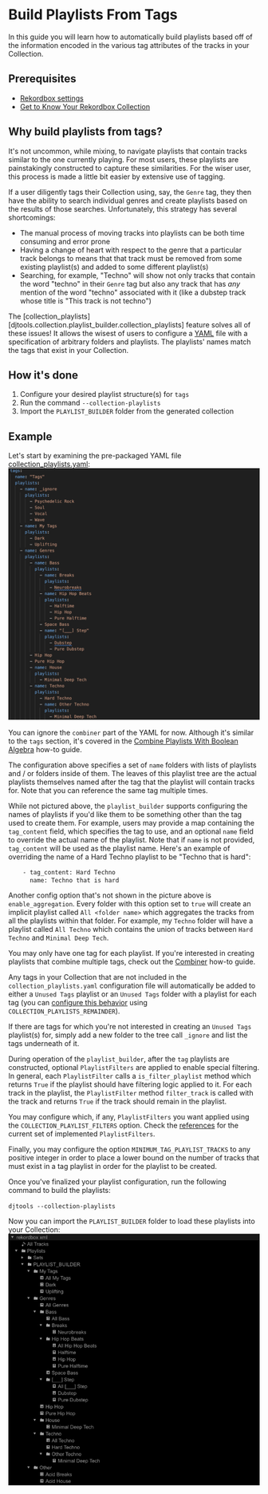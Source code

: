 # Build Playlists From Tags

In this guide you will learn how to automatically build playlists based off of the information encoded in the various tag attributes of the tracks in your Collection.

## Prerequisites

* [Rekordbox settings](../tutorials/getting_started/setup.md#rekordbox-settings)
* [Get to Know Your Rekordbox Collection](../conceptual_guides/rekordbox_collection.md)

## Why build playlists from tags?
It's not uncommon, while mixing, to navigate playlists that contain tracks similar to the one currently playing. For most users, these playlists are painstakingly constructed to capture these similarities. For the wiser user, this process is made a little bit easier by extensive use of tagging.

If a user diligently tags their Collection using, say, the `Genre` tag, they then have the ability to search individual genres and create playlists based on the results of those searches. Unfortunately, this strategy has several shortcomings:

* The manual process of moving tracks into playlists can be both time consuming and error prone
* Having a change of heart with respect to the genre that a particular track belongs to means that that track must be removed from some existing playlist(s) and added to some different playlist(s)
* Searching, for example, "Techno" will show not only tracks that contain the word "techno" in their `Genre` tag but also any track that has *any* mention of the word "techno" associated with it (like a dubstep track whose title is "This track is not techno")

The [collection_playlists][djtools.collection.playlist_builder.collection_playlists] feature solves all of these issues! It allows the wisest of users to configure a [YAML](https://en.wikipedia.org/wiki/YAML) file with a specification of arbitrary folders and playlists. The playlists' names match the tags that exist in your Collection.

## How it's done

1. Configure your desired playlist structure(s) for `tags`
1. Run the command `--collection-playlists`
1. Import the `PLAYLIST_BUILDER` folder from the generated collection

## Example
Let's start by examining the pre-packaged YAML file [collection_playlists.yaml](https://github.com/a-rich/DJ-Tools/blob/main/tests/data/collection_playlists.yaml):
![alt text](../images/Rekordbox_playlists_tags_yaml.png "Collection playlists YAML")

You can ignore the `combiner` part of the YAML for now. Although it's similar to the `tags` section, it's covered in the [Combine Playlists With Boolean Algebra](combiner_playlists.md) how-to guide.

The configuration above specifies a set of `name` folders with lists of playlists and / or folders inside of them. The leaves of this playlist tree are the actual playlists themselves named after the tag that the playlist will contain tracks for. Note that you can reference the same tag multiple times.

While not pictured above, the `playlist_builder` supports configuring the names of playlists if you'd like them to be something other than the tag used to create them.
For example, users may provide a map containing the `tag_content` field, which specifies the tag to use, and an optional `name` field to override the actual name of the playlist.
Note that if `name` is not provided, `tag_content` will be used as the playlist name.
Here's an example of overriding the name of a Hard Techno playlist to be "Techno that is hard":
```
    - tag_content: Hard Techno
      name: Techno that is hard
```

Another config option that's not shown in the picture above is `enable_aggregation`.
Every folder with this option set to `true` will create an implicit playlist called `All <folder name>` which aggregates the tracks from all the playlists within that folder.
For example, my `Techno` folder will have a playlist called `All Techno` which contains the union of tracks between `Hard Techno` and `Minimal Deep Tech`.

You may only have one tag for each playlist. If you're interested in creating playlists that combine multiple tags, check out the [Combiner](combiner_playlists.md) how-to guide.

Any tags in your Collection that are not included in the `collection_playlists.yaml` configuration file will automatically be added to either a `Unused Tags` playlist or an `Unused Tags` folder with a playlist for each tag (you can [configure this behavior](../tutorials/getting_started/configuration.md#collection-config) using `COLLECTION_PLAYLISTS_REMAINDER`).

If there are tags for which you're not interested in creating an `Unused Tags` playlist(s) for, simply add a new folder to the tree call `_ignore` and list the tags underneath of it.

During operation of the `playlist_builder`, after the `tag` playlists are constructed, optional `PlaylistFilters` are applied to enable special filtering.
In general, each `PlaylistFilter` calls a `is_filter_playlist` method which returns `True` if the playlist should have filtering logic applied to it.
For each track in the playlist, the `PlaylistFilter` method `filter_track` is called with the track and returns `True` if the track should remain in the playlist.

You may configure which, if any, `PlaylistFilters` you want applied using the `COLLECTION_PLAYLIST_FILTERS` option. Check the [references](../reference/collection/index.md) for the current set of implemented `PlaylistFilters`.

Finally, you may configure the option `MINIMUM_TAG_PLAYLIST_TRACKS` to any positive integer in order to place a lower bound on the number of tracks that must exist in a tag playlist in order for the playlist to be created.

Once you've finalized your playlist configuration, run the following command to build the playlists:

`djtools --collection-playlists`

Now you can import the `PLAYLIST_BUILDER` folder to load these playlists into your Collection:
![alt text](../images/Rekordbox_post_playlists_tags.png "Generated tag playlists")
